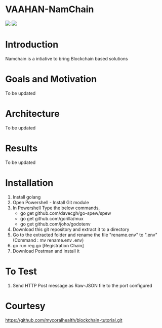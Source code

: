 # VAAHAN-NamChain  
![](https://img.shields.io/badge/Vaahan--NamChain-WIP-blue.svg) 
![](https://img.shields.io/badge/madeby-Ramaguru-blue.svg)


# Introduction
Namchain is a intiative to bring Blockchain based solutions

# Goals and Motivation

To be updated

# Architecture

To be updated

# Results

To be updated

# Installation
1. Install golang 
2. Open Powershell - Install Git module 
3. In Powershell Type the below commands,
    - go get github.com/davecgh/go-spew/spew
    - go get github.com/gorilla/mux
    - go get github.com/joho/godotenv
4. Download this git repository and extract it to a directory
5. Go to the extracted folder and rename the file "rename.env" to ".env" (Command : mv rename.env .env)
6. go run reg.go [Registration Chain]
7. Download Postman and install it

# To Test
1. Send HTTP Post message as Raw-JSON file to the port configured

# Courtesy
https://github.com/mycoralhealth/blockchain-tutorial.git
